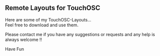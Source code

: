 ## Remote Layouts for TouchOSC
Here are some of my TouchOSC-Layouts...   
Feel free to download and use them.

Please contact me if you have any suggestions or requests and any help is always welcome !!

Have Fun